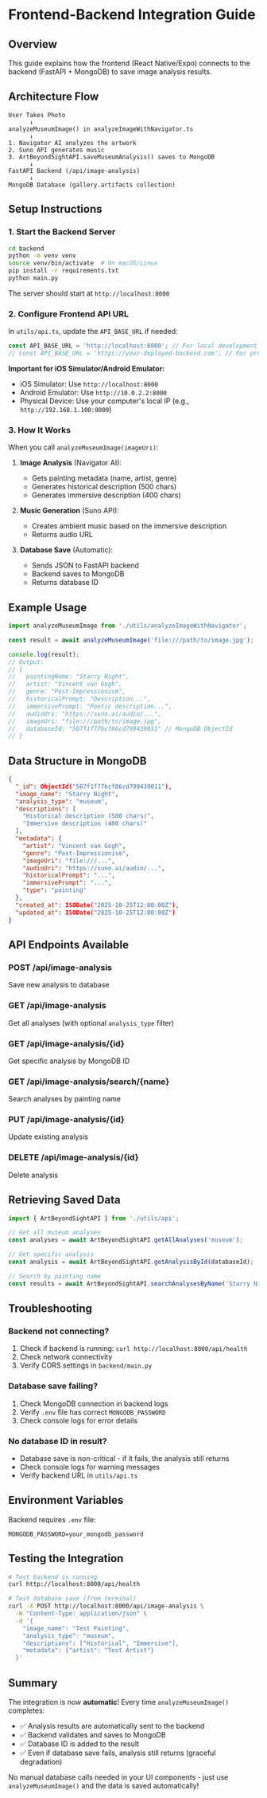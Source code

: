 # Frontend-Backend Integration Guide

## Overview
This guide explains how the frontend (React Native/Expo) connects to the backend (FastAPI + MongoDB) to save image analysis results.

## Architecture Flow

```
User Takes Photo
      ↓
analyzeMuseumImage() in analyzeImageWithNavigator.ts
      ↓
1. Navigator AI analyzes the artwork
2. Suno API generates music
3. ArtBeyondSightAPI.saveMuseumAnalysis() saves to MongoDB
      ↓
FastAPI Backend (/api/image-analysis)
      ↓
MongoDB Database (gallery.artifacts collection)
```

## Setup Instructions

### 1. Start the Backend Server

```bash
cd backend
python -m venv venv
source venv/bin/activate  # On macOS/Linux
pip install -r requirements.txt
python main.py
```

The server should start at `http://localhost:8000`

### 2. Configure Frontend API URL

In `utils/api.ts`, update the `API_BASE_URL` if needed:

```typescript
const API_BASE_URL = 'http://localhost:8000'; // For local development
// const API_BASE_URL = 'https://your-deployed-backend.com'; // For production
```

**Important for iOS Simulator/Android Emulator:**
- iOS Simulator: Use `http://localhost:8000`
- Android Emulator: Use `http://10.0.2.2:8000`
- Physical Device: Use your computer's local IP (e.g., `http://192.168.1.100:8000`)

### 3. How It Works

When you call `analyzeMuseumImage(imageUri)`:

1. **Image Analysis** (Navigator AI):
   - Gets painting metadata (name, artist, genre)
   - Generates historical description (500 chars)
   - Generates immersive description (400 chars)

2. **Music Generation** (Suno API):
   - Creates ambient music based on the immersive description
   - Returns audio URL

3. **Database Save** (Automatic):
   - Sends JSON to FastAPI backend
   - Backend saves to MongoDB
   - Returns database ID

## Example Usage

```typescript
import analyzeMuseumImage from './utils/analyzeImageWithNavigator';

const result = await analyzeMuseumImage('file:///path/to/image.jpg');

console.log(result);
// Output:
// {
//   paintingName: "Starry Night",
//   artist: "Vincent van Gogh",
//   genre: "Post-Impressionism",
//   historicalPrompt: "Description...",
//   immersivePrompt: "Poetic description...",
//   audioUri: "https://suno.ai/audio/...",
//   imageUri: "file:///path/to/image.jpg",
//   databaseId: "507f1f77bcf86cd799439011" // MongoDB ObjectId
// }
```

## Data Structure in MongoDB

```json
{
  "_id": ObjectId("507f1f77bcf86cd799439011"),
  "image_name": "Starry Night",
  "analysis_type": "museum",
  "descriptions": [
    "Historical description (500 chars)",
    "Immersive description (400 chars)"
  ],
  "metadata": {
    "artist": "Vincent van Gogh",
    "genre": "Post-Impressionism",
    "imageUri": "file:///...",
    "audioUri": "https://suno.ai/audio/...",
    "historicalPrompt": "...",
    "immersivePrompt": "...",
    "type": "painting"
  },
  "created_at": ISODate("2025-10-25T12:00:00Z"),
  "updated_at": ISODate("2025-10-25T12:00:00Z")
}
```

## API Endpoints Available

### POST /api/image-analysis
Save new analysis to database

### GET /api/image-analysis
Get all analyses (with optional `analysis_type` filter)

### GET /api/image-analysis/{id}
Get specific analysis by MongoDB ID

### GET /api/image-analysis/search/{name}
Search analyses by painting name

### PUT /api/image-analysis/{id}
Update existing analysis

### DELETE /api/image-analysis/{id}
Delete analysis

## Retrieving Saved Data

```typescript
import { ArtBeyondSightAPI } from './utils/api';

// Get all museum analyses
const analyses = await ArtBeyondSightAPI.getAllAnalyses('museum');

// Get specific analysis
const analysis = await ArtBeyondSightAPI.getAnalysisById(databaseId);

// Search by painting name
const results = await ArtBeyondSightAPI.searchAnalysesByName('Starry Night');
```

## Troubleshooting

### Backend not connecting?
1. Check if backend is running: `curl http://localhost:8000/api/health`
2. Check network connectivity
3. Verify CORS settings in `backend/main.py`

### Database save failing?
1. Check MongoDB connection in backend logs
2. Verify `.env` file has correct `MONGODB_PASSWORD`
3. Check console logs for error details

### No database ID in result?
- Database save is non-critical - if it fails, the analysis still returns
- Check console logs for warning messages
- Verify backend URL in `utils/api.ts`

## Environment Variables

Backend requires `.env` file:
```
MONGODB_PASSWORD=your_mongodb_password
```

## Testing the Integration

```bash
# Test backend is running
curl http://localhost:8000/api/health

# Test database save (from terminal)
curl -X POST http://localhost:8000/api/image-analysis \
  -H "Content-Type: application/json" \
  -d '{
    "image_name": "Test Painting",
    "analysis_type": "museum",
    "descriptions": ["Historical", "Immersive"],
    "metadata": {"artist": "Test Artist"}
  }'
```

## Summary

The integration is now **automatic**! Every time `analyzeMuseumImage()` completes:
- ✅ Analysis results are automatically sent to the backend
- ✅ Backend validates and saves to MongoDB
- ✅ Database ID is added to the result
- ✅ Even if database save fails, analysis still returns (graceful degradation)

No manual database calls needed in your UI components - just use `analyzeMuseumImage()` and the data is saved automatically!
